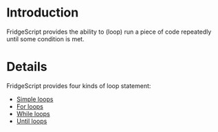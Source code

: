 # Introduction #

FridgeScript provides the ability to (loop) run a piece of code repeatedly until some condition is met.


# Details #
FridgeScript provides four kinds of loop statement:
  * [Simple loops](loop.md)
  * [For loops](for.md)
  * [While loops](while.md)
  * [Until loops](until.md)